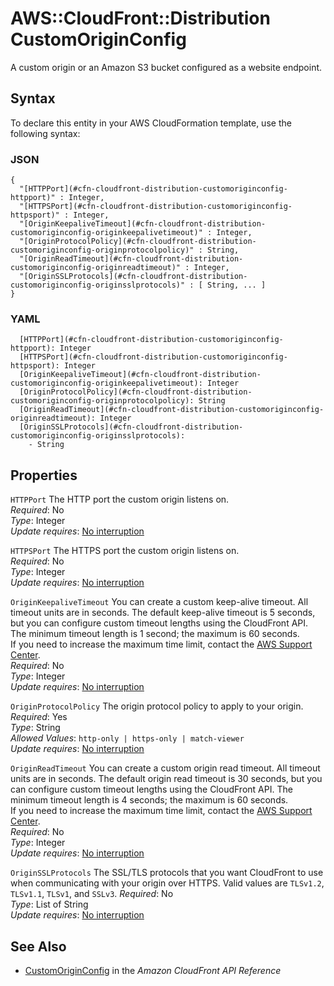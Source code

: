 # AWS::CloudFront::Distribution CustomOriginConfig<a name="aws-properties-cloudfront-distribution-customoriginconfig"></a>

A custom origin or an Amazon S3 bucket configured as a website endpoint\.

## Syntax<a name="aws-properties-cloudfront-distribution-customoriginconfig-syntax"></a>

To declare this entity in your AWS CloudFormation template, use the following syntax:

### JSON<a name="aws-properties-cloudfront-distribution-customoriginconfig-syntax.json"></a>

```
{
  "[HTTPPort](#cfn-cloudfront-distribution-customoriginconfig-httpport)" : Integer,
  "[HTTPSPort](#cfn-cloudfront-distribution-customoriginconfig-httpsport)" : Integer,
  "[OriginKeepaliveTimeout](#cfn-cloudfront-distribution-customoriginconfig-originkeepalivetimeout)" : Integer,
  "[OriginProtocolPolicy](#cfn-cloudfront-distribution-customoriginconfig-originprotocolpolicy)" : String,
  "[OriginReadTimeout](#cfn-cloudfront-distribution-customoriginconfig-originreadtimeout)" : Integer,
  "[OriginSSLProtocols](#cfn-cloudfront-distribution-customoriginconfig-originsslprotocols)" : [ String, ... ]
}
```

### YAML<a name="aws-properties-cloudfront-distribution-customoriginconfig-syntax.yaml"></a>

```
  [HTTPPort](#cfn-cloudfront-distribution-customoriginconfig-httpport): Integer
  [HTTPSPort](#cfn-cloudfront-distribution-customoriginconfig-httpsport): Integer
  [OriginKeepaliveTimeout](#cfn-cloudfront-distribution-customoriginconfig-originkeepalivetimeout): Integer
  [OriginProtocolPolicy](#cfn-cloudfront-distribution-customoriginconfig-originprotocolpolicy): String
  [OriginReadTimeout](#cfn-cloudfront-distribution-customoriginconfig-originreadtimeout): Integer
  [OriginSSLProtocols](#cfn-cloudfront-distribution-customoriginconfig-originsslprotocols): 
    - String
```

## Properties<a name="aws-properties-cloudfront-distribution-customoriginconfig-properties"></a>

`HTTPPort`  <a name="cfn-cloudfront-distribution-customoriginconfig-httpport"></a>
The HTTP port the custom origin listens on\.  
*Required*: No  
*Type*: Integer  
*Update requires*: [No interruption](https://docs.aws.amazon.com/AWSCloudFormation/latest/UserGuide/using-cfn-updating-stacks-update-behaviors.html#update-no-interrupt)

`HTTPSPort`  <a name="cfn-cloudfront-distribution-customoriginconfig-httpsport"></a>
The HTTPS port the custom origin listens on\.  
*Required*: No  
*Type*: Integer  
*Update requires*: [No interruption](https://docs.aws.amazon.com/AWSCloudFormation/latest/UserGuide/using-cfn-updating-stacks-update-behaviors.html#update-no-interrupt)

`OriginKeepaliveTimeout`  <a name="cfn-cloudfront-distribution-customoriginconfig-originkeepalivetimeout"></a>
You can create a custom keep\-alive timeout\. All timeout units are in seconds\. The default keep\-alive timeout is 5 seconds, but you can configure custom timeout lengths using the CloudFront API\. The minimum timeout length is 1 second; the maximum is 60 seconds\.  
If you need to increase the maximum time limit, contact the [AWS Support Center](https://console.aws.amazon.com/support/home#/)\.  
*Required*: No  
*Type*: Integer  
*Update requires*: [No interruption](https://docs.aws.amazon.com/AWSCloudFormation/latest/UserGuide/using-cfn-updating-stacks-update-behaviors.html#update-no-interrupt)

`OriginProtocolPolicy`  <a name="cfn-cloudfront-distribution-customoriginconfig-originprotocolpolicy"></a>
The origin protocol policy to apply to your origin\.  
*Required*: Yes  
*Type*: String  
*Allowed Values*: `http-only | https-only | match-viewer`  
*Update requires*: [No interruption](https://docs.aws.amazon.com/AWSCloudFormation/latest/UserGuide/using-cfn-updating-stacks-update-behaviors.html#update-no-interrupt)

`OriginReadTimeout`  <a name="cfn-cloudfront-distribution-customoriginconfig-originreadtimeout"></a>
You can create a custom origin read timeout\. All timeout units are in seconds\. The default origin read timeout is 30 seconds, but you can configure custom timeout lengths using the CloudFront API\. The minimum timeout length is 4 seconds; the maximum is 60 seconds\.  
If you need to increase the maximum time limit, contact the [AWS Support Center](https://console.aws.amazon.com/support/home#/)\.  
*Required*: No  
*Type*: Integer  
*Update requires*: [No interruption](https://docs.aws.amazon.com/AWSCloudFormation/latest/UserGuide/using-cfn-updating-stacks-update-behaviors.html#update-no-interrupt)

`OriginSSLProtocols`  <a name="cfn-cloudfront-distribution-customoriginconfig-originsslprotocols"></a>
The SSL/TLS protocols that you want CloudFront to use when communicating with your origin over HTTPS\. Valid values are `TLSv1.2`, `TLSv1.1`, `TLSv1`, and `SSLv3`\. 
*Required*: No  
*Type*: List of String  
*Update requires*: [No interruption](https://docs.aws.amazon.com/AWSCloudFormation/latest/UserGuide/using-cfn-updating-stacks-update-behaviors.html#update-no-interrupt)

## See Also<a name="aws-properties-cloudfront-distribution-customoriginconfig--seealso"></a>
+  [CustomOriginConfig](https://docs.aws.amazon.com/cloudfront/latest/APIReference/API_CustomOriginConfig.html) in the *Amazon CloudFront API Reference* 
